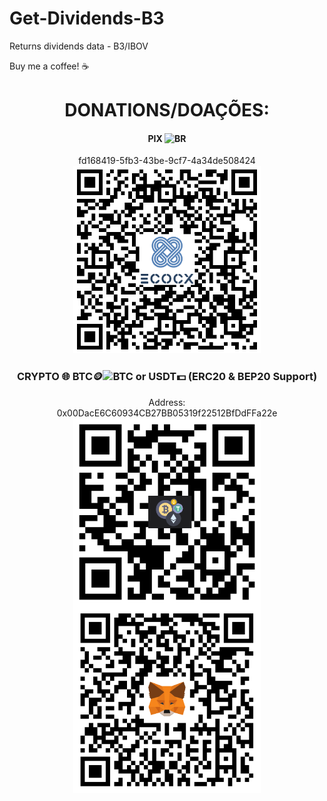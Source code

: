 
# Get-Dividends-B3
Returns dividends data - B3/IBOV

Buy me a coffee! ☕

<h1 align="center">DONATIONS/DOAÇÕES:</h1>
<h4 align="center">PIX <img src="https://cdn-icons-png.flaticon.com/512/197/197386.png" width="20" title="BR"></h4>
<p align="center">
  fd168419-5fb3-43be-9cf7-4a34de508424<br>
  <img src="./images/Pix.png" width="300" title="PIX">
</p>
  <h3 align="center">CRYPTO 🌐 BTC🪙<img src="https://seeklogo.com/images/B/bitcoin-logo-594596D72F-seeklogo.com.png" width="20" title="BTC"> or USDT💵 (ERC20 & BEP20 Support)</h3>
<p align="center">Address:<br>
  0x00DacE6C60934CB27BB05319f22512BfDdFFa22e<br>
  <img align="center" src="./images/Address.png" width="300" title="Address">
  <img align="center" src="./images/MetaMask.png" width="300" title="MetaMask">
</p>




